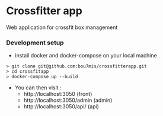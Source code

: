 # Crossfitter app

Web application for crossfit box management

### Development setup

- install docker and docker-compose on your local machine

```
> git clone git@github.com:bou7mis/crossfitterapp.git
> cd crossfitapp
> docker-compose up --build
```

- You can then visit :
    - http://localhost:3050 (front)
    - http://localhost:3050/admin (admin)
    - http://localhost:3050/api/ (api)
    
